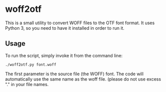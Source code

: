 # woff2otf

This is a small utility to convert WOFF files to the OTF font format. It uses Python 3, so you need to have it installed in order to run it.

## Usage
To run the script, simply invoke it from the command line:
```
./woff2otf.py font.woff
```

The first parameter is the source file (the WOFF) font. The code will automatically use the same name as the woff file. (please do not use excess "." in your file names.
